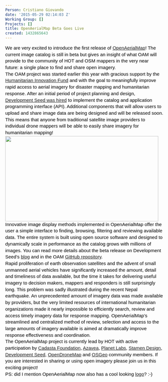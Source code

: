 ```yaml
---
Person: Cristiano Giovando
date: '2015-05-29 02:14:03 Z'
Working Group: []
Projects: []
title: OpenAerialMap Beta Goes Live
created: 1432865643
---
```

<p style="line-height: 1.38; margin-top: 0pt; margin-bottom: 0pt;" dir="ltr"><span style="font-size: 15px; font-family: Arial; color: #000000; background-color: transparent; font-weight: normal; font-style: normal; font-variant: normal; text-decoration: none; vertical-align: baseline; white-space: pre-wrap;">We are very excited to introduce the first release of <a href="http://beta.openaerialmap.org/" target="_blank">OpenAerialMap</a>! The current image catalog is still in beta but gives an insight of what OAM will provide to the community of HOT and OSM mappers in the very near future: a single place to find and share open imagery.</span></p><p style="line-height: 1.38; margin-top: 0pt; margin-bottom: 0pt;" dir="ltr"><span style="font-size: 15px; font-family: Arial; color: #000000; background-color: transparent; font-weight: normal; font-style: normal; font-variant: normal; text-decoration: none; vertical-align: baseline; white-space: pre-wrap;"><span style="line-height: 20.7000007629395px;">The OAM project was started earlier this year with gracious support by the </span><a style="line-height: 20.7000007629395px;" href="http://www.elrha.org/map-location/openaerialmap/" target="_blank">Humanitarian Innovation Fund</a><span style="line-height: 20.7000007629395px;"> and with the goal to meaningfully improve rapid access to aerial imagery for disaster mapping and humanitarian response. After an initial period of project planning and design, </span><a style="line-height: 20.7000007629395px;" href="https://github.com/hotosm/OpenAerialMap/wiki/Catalog-Tech-Challenge" target="_blank">Development Seed was hired</a><span style="line-height: 20.7000007629395px;"> to implement the catalog and application programming interface (API). Additional components that will allow users to upload and share image data are being designed and will be released soon. This means that anyone from traditional satellite image providers to individual drone mappers will be able to easily share imagery for humanitarian mapping!</span></span></p><p style="line-height: 1.38; margin-top: 0pt; margin-bottom: 0pt;" dir="ltr"><span style="font-size: 15px; font-family: Arial; color: #000000; background-color: transparent; font-weight: normal; font-style: normal; font-variant: normal; text-decoration: none; vertical-align: baseline; white-space: pre-wrap;"><a href="http://beta.openaerialmap.org/" target="_blank"><img class="image-large" src="/sites/default/files/styles/large/public/oambeta.png?itok=DANFdL5W" alt="" width="488" height="271"></a></span></p><p style="line-height: 1.38; margin-top: 0pt; margin-bottom: 0pt;" dir="ltr"><span style="font-size: 15px; font-family: Arial; color: #000000; font-style: normal; vertical-align: baseline; white-space: pre-wrap; background-color: transparent;"><span style="line-height: 20.7000007629395px;">Innovative image display methods implemented in OpenAerialMap offer the user a simple interface to finding, browsing, filtering and reviewing available data. The entire system is built using open source software and designed to dynamically scale in performance as the catalog grows with millions of images. You can read more details about the beta release on Development Seed’s </span><a style="line-height: 20.7000007629395px;" href="https://developmentseed.org/blog/2015/05/27/introducing-openaerialmap" target="_blank">blog</a><span style="line-height: 20.7000007629395px;"> and in the OAM </span><a style="line-height: 20.7000007629395px;" href="https://github.com/hotosm/OpenAerialMap">GitHub repository</a><span style="line-height: 20.7000007629395px;">.</span></span></p><p style="line-height: 1.38; margin-top: 0pt; margin-bottom: 0pt;" dir="ltr"><span style="font-size: 15px; font-family: Arial; color: #000000; font-style: normal; vertical-align: baseline; white-space: pre-wrap; background-color: transparent;">Rapid proliferation of earth observation satellites and the advent of small unmanned aerial vehicles have significantly increased the amount, detail and timeliness of data available, but the time it takes for delivering useful imagery to decision makers, mappers and responders is still surprisingly long. This problem was sadly illustrated during the recent Nepal earthquake. An unprecedented amount of imagery data was made available by providers, but the very limited resources of international humanitarian organizations made it nearly impossible to efficiently search, review and access timely imagery data for response mapping. OpenAerialMap’s streamlined and centralized method of review, selection and access to the large amounts of imagery available is aimed at dramatically improve response effectiveness and coordination.</span></p><p style="line-height: 1.38; margin-top: 0pt; margin-bottom: 0pt;" dir="ltr"><span style="font-size: 15px; font-family: Arial; color: #000000; font-style: normal; vertical-align: baseline; white-space: pre-wrap; background-color: transparent;">The OpenAerialMap project is currently lead by HOT with active participation by <a href="http://cadasta.org/" target="_blank">Cadasta Foundation</a>, <a href="http://www.azavea.com/" target="_blank">Azavea</a>, <a href="https://www.planet.com/" target="_blank">Planet Labs</a>, <a href="http://stamen.com/" target="_blank">Stamen Design</a>, <a href="https://developmentseed.org/" target="_blank">Development Seed</a>, <a href="http://opendronemap.github.io/odm/" target="_blank">OpenDroneMap</a> and <a href="http://www.osgeo.org/" target="_blank">OSGeo</a> community members. If you are interested in sharing or using open imagery please join us in this exciting project!</span></p><p style="line-height: 1.38; margin-top: 0pt; margin-bottom: 0pt;" dir="ltr"><span style="font-size: 15px; font-family: Arial; color: #000000; vertical-align: baseline; white-space: pre-wrap; background-color: transparent;">PS: did I mention OpenAerialMap now also has a cool looking <a href="https://github.com/hotosm/OpenAerialMap/issues/7#issuecomment-99248319" target="_blank">logo</a>? :-)</span></p>
